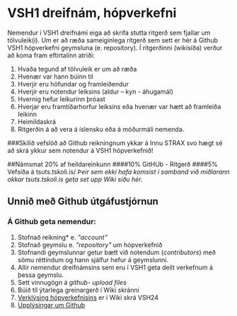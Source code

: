 # VSH1 dreifnám, hópverkefni
Nemendur í VSH1 dreifnámi  eiga að skrifa stutta ritgerð sem fjallar um tölvuleik(i).  Um er að ræða sameiginlega ritgerð sem sett er hér á Github VSH1 hópverkefni geymsluna (e. repository). 
Í ritgerðinni (wikisíða) verður að koma fram eftirtalinn atriði:
<ol>
  <li>Hvaða tegund af tölvuleik er um að ræða
  <li>Hvenær var hann búinn til 
  <li>Hverjir eru höfundar og framleiðendur
  <li>Hverjir eru notendur leiksins (aldur – kyn - áhugamál)
  <li>Hvernig hefur leikurinn þróast
  <li>Hverjar eru framtíðarhorfur leiksins eða hvenær var hætt að framleiða leikinn
  <li>Heimildaskrá
  <li>Ritgerðin á að vera á íslensku eða á móðurmáli nemenda.
</ol>
###Skilið vefslóð að Github reikningnum ykkar á Innu STRAX svo hægt sé að skrá ykkur sem notendur á VSH1 hópverkefnið!

##Námsmat 20% af heildareinkunn
####10% GitHUb - Ritgerð
####5% Vefsíða á tsuts.tskoli.is/
<i>Þeir sem ekki hafa komsist í samband við miðlarann okkar tsuts.tskoli.is geta set upp Wiki síðu hér.  </i>

## Unnið með Github útgáfustjórnun
### Á Github geta nemendur:
<ol>
  <li>Stofnað reikning* e. <i>"account"</i>
  <li>Stofnað geymslu e. <i>"repository"</i> um hópverkefnið</li>
  <li>Stofnandi geymslunnar getur bætt við notendum (<i>contributors</i>) með sömu réttindum og hann sjálfur hefur á geymslunni. </li>
  <li>Allir nemendur dreifnámsins sem eru í VSH1 geta deilt verkefnum á þessa geymslu.</li>
  <li>Sett vinnugögn á <i> github- upload files</i></li>
  <li>Búið til ýtarlega greinargerð í Wiki skránni</li>
  <li><a href="https://github.com/VSH24/VSH1-hopverkefni/wiki">Verklýsing hópverkefnisins</a> er í Wiki skrá VSH24</li>
  <li><a href="https://github.com/VSH24/VSH1-hopverkefni/wiki/Git-og-Github"> Upplýsingar um Github</a></li>
 </ol>


